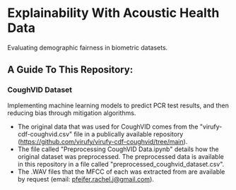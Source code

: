 # Explainability With Acoustic Health Data
Evaluating demographic fairness in biometric datasets.

## A Guide To This Repository:

### CoughVID Dataset
Implementing machine learning models to predict PCR test results, and then reducing bias through mitigation algorithms.
  - The original data that was used for CoughVID comes from the "virufy-cdf-coughvid.csv" file in a publically available repository (https://github.com/virufy/virufy-cdf-coughvid/tree/main).
  - The file called "Preprocessing CoughVID Data.ipynb" details how the original dataset was preprocessed. The preprocessed data is available in this repository in a file called "preprocessed_coughvid_dataset.csv".
  - The .WAV files that the MFCC of each was extracted from are available by request (email: pfeifer.rachel.j@gmail.com).
